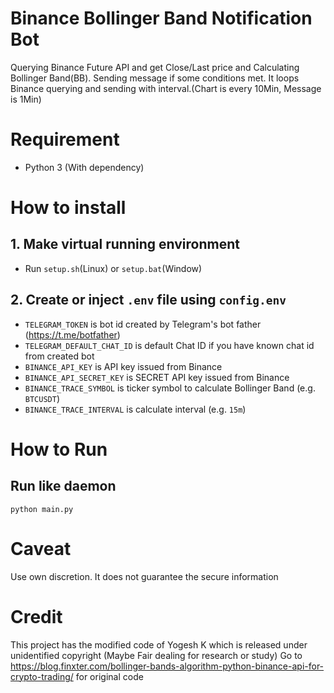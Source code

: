 # Binance Bollinger Band Notification Bot
Querying Binance Future API and get Close/Last price and Calculating Bollinger Band(BB).
Sending message if some conditions met.
It loops Binance querying and sending with interval.(Chart is every 10Min, Message is 1Min)

# Requirement
* Python 3 (With dependency)

# How to install
## 1. Make virtual running environment
* Run `setup.sh`(Linux) or `setup.bat`(Window)

## 2. Create or inject `.env` file using `config.env`
* `TELEGRAM_TOKEN` is bot id created by Telegram's bot father (https://t.me/botfather)
* `TELEGRAM_DEFAULT_CHAT_ID` is default Chat ID if you have known chat id from created bot
* `BINANCE_API_KEY` is API key issued from Binance
* `BINANCE_API_SECRET_KEY` is SECRET API key issued from Binance
* `BINANCE_TRACE_SYMBOL` is ticker symbol to calculate Bollinger Band (e.g. `BTCUSDT`)
* `BINANCE_TRACE_INTERVAL` is calculate interval (e.g. `15m`)

# How to Run
## Run like daemon
`python main.py`

# Caveat
Use own discretion. It does not guarantee the secure information

# Credit
This project has the modified code of Yogesh K which is released under unidentified copyright
(Maybe Fair dealing for research or study) Go to https://blog.finxter.com/bollinger-bands-algorithm-python-binance-api-for-crypto-trading/
for original code
